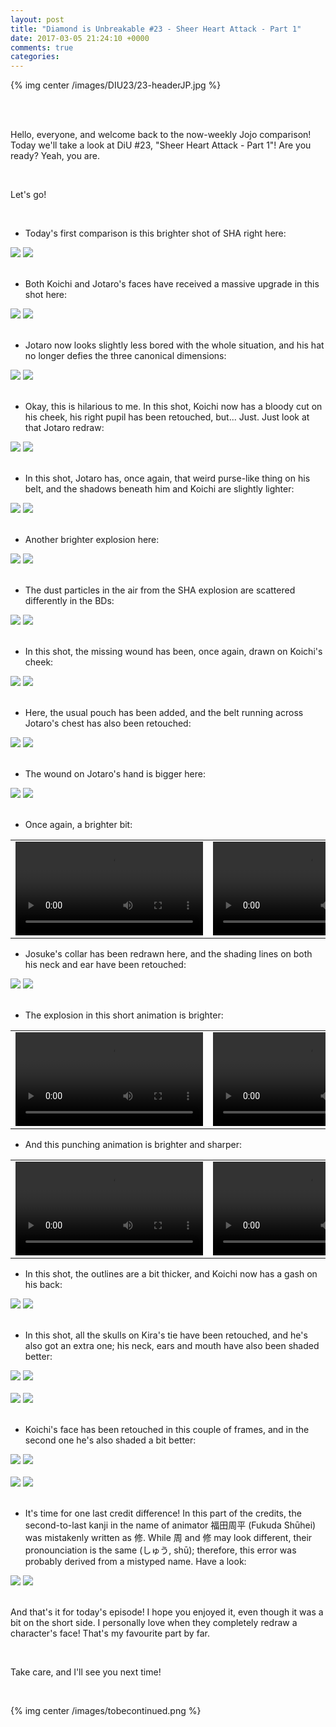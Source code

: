 ```yaml
---
layout: post
title: "Diamond is Unbreakable #23 - Sheer Heart Attack - Part 1"
date: 2017-03-05 21:24:10 +0000
comments: true
categories:
---
```


{% img center /images/DIU23/23-headerJP.jpg %}
<!-- more -->

<br>
<br>

Hello, everyone, and welcome back to the now-weekly Jojo comparison! Today we'll take a look at DiU #23, "Sheer Heart Attack - Part 1"! Are you ready? Yeah, you are.

<br>

Let's go!

<br>

- Today's first comparison is this brighter shot of SHA right here:

<div id="container1" class="twentytwenty-container">
 <img src="./../images/DIU23/tv-09627.jpg" />
 <img src="./../images/DIU23/bd-09627.jpg" />
</div>

<br>

- Both Koichi and Jotaro's faces have received a massive upgrade in this shot here:

<div id="container1" class="twentytwenty-container">
 <img src="./../images/DIU23/tv-09675.jpg" />
 <img src="./../images/DIU23/bd-09675.jpg" />
</div>

<br>

- Jotaro now looks slightly less bored with the whole situation, and his hat no longer defies the three canonical dimensions:

<div id="container1" class="twentytwenty-container">
 <img src="./../images/DIU23/tv-10200.jpg" />
 <img src="./../images/DIU23/bd-10200.jpg" />
</div>

<br>

- Okay, this is hilarious to me. In this shot, Koichi now has a bloody cut on his cheek, his right pupil has been retouched, but... Just. Just look at that Jotaro redraw:

<div id="container1" class="twentytwenty-container">
 <img src="./../images/DIU23/tv-10247.jpg" />
 <img src="./../images/DIU23/bd-10247.jpg" />
</div>

<br>

- In this shot, Jotaro has, once again, that weird purse-like thing on his belt, and the shadows beneath him and Koichi are slightly lighter:

<div id="container1" class="twentytwenty-container">
 <img src="./../images/DIU23/tv-10395.jpg" />
 <img src="./../images/DIU23/bd-10395.jpg" />
</div>

<br>

- Another brighter explosion here:

<div id="container1" class="twentytwenty-container">
 <img src="./../images/DIU23/tv-10973.jpg" />
 <img src="./../images/DIU23/bd-10973.jpg" />
</div>

<br>

- The dust particles in the air from the SHA explosion are scattered differently in the BDs:

<div id="container1" class="twentytwenty-container">
 <img src="./../images/DIU23/tv-11060.jpg" />
 <img src="./../images/DIU23/bd-11060.jpg" />
</div>

<br>

- In this shot, the missing wound has been, once again, drawn on Koichi's cheek:

<div id="container1" class="twentytwenty-container">
 <img src="./../images/DIU23/tv-11153.jpg" />
 <img src="./../images/DIU23/bd-11153.jpg" />
</div>

<br>

- Here, the usual pouch has been added, and the belt running across Jotaro's chest has also been retouched:

<div id="container1" class="twentytwenty-container">
 <img src="./../images/DIU23/tv-11195.jpg" />
 <img src="./../images/DIU23/bd-11195.jpg" />
</div>

<br>

- The wound on Jotaro's hand is bigger here:

<div id="container1" class="twentytwenty-container">
 <img src="./../images/DIU23/tv-12450.jpg" />
 <img src="./../images/DIU23/bd-12450.jpg" />
</div>

<br>

- Once again, a brighter bit:

<table width="100%">
<tr>
<td align="left" valign="top" width="50%">
<video class='center' nocontrols loop preload='auto'>
  <source src="./../videos/DIU23/TV 01 - brighter.webm" type='video/webm; codecs="vp8, vorbis"'>
</video>
</td>
<td align="left" valign="top" width="50%">
<video class='center' nocontrols loop preload='auto'>
  <source src="./../videos/DIU23/BD 01 - brighter.webm" type='video/webm; codecs="vp8, vorbis"'>
</video>
</td>
</tr>
</table>

- Josuke's collar has been redrawn here, and the shading lines on both his neck and ear have been retouched:

<div id="container1" class="twentytwenty-container">
 <img src="./../images/DIU23/tv-23680.jpg" />
 <img src="./../images/DIU23/bd-23680.jpg" />
</div>

<br>

- The explosion in this short animation is brighter:

<table width="100%">
<tr>
<td align="left" valign="top" width="50%">
<video class='center' nocontrols loop preload='auto'>
  <source src="./../videos/DIU23/TV 02 - explosion.webm" type='video/webm; codecs="vp8, vorbis"'>
</video>
</td>
<td align="left" valign="top" width="50%">
<video class='center' nocontrols loop preload='auto'>
  <source src="./../videos/DIU23/BD 02 - explosion.webm" type='video/webm; codecs="vp8, vorbis"'>
</video>
</td>
</tr>
</table>

- And this punching animation is brighter and sharper:

<table width="100%">
<tr>
<td align="left" valign="top" width="50%">
<video class='center' nocontrols loop preload='auto'>
  <source src="./../videos/DIU23/TV 03 - punching.webm" type='video/webm; codecs="vp8, vorbis"'>
</video>
</td>
<td align="left" valign="top" width="50%">
<video class='center' nocontrols loop preload='auto'>
  <source src="./../videos/DIU23/BD 03 - punching.webm" type='video/webm; codecs="vp8, vorbis"'>
</video>
</td>
</tr>
</table>

- In this shot, the outlines are a bit thicker, and Koichi now has a gash on his back:

<div id="container1" class="twentytwenty-container">
 <img src="./../images/DIU23/tv-29430.jpg" />
 <img src="./../images/DIU23/bd-29430.jpg" />
</div>

<br>

- In this shot, all the skulls on Kira's tie have been retouched, and he's also got an extra one; his neck, ears and mouth have also been shaded better:

<div id="container1" class="twentytwenty-container">
 <img src="./../images/DIU23/tv-30180.jpg" />
 <img src="./../images/DIU23/bd-30180.jpg" />
</div>

<br>

<div id="container1" class="twentytwenty-container">
 <img src="./../images/DIU23/tv-30240.jpg" />
 <img src="./../images/DIU23/bd-30240.jpg" />
</div>

<br>

- Koichi's face has been retouched in this couple of frames, and in the second one he's also shaded a bit better:

<div id="container1" class="twentytwenty-container">
 <img src="./../images/DIU23/tv-31360.jpg" />
 <img src="./../images/DIU23/bd-31360.jpg" />
</div>

<br>

<div id="container1" class="twentytwenty-container">
 <img src="./../images/DIU23/tv-31460.jpg" />
 <img src="./../images/DIU23/bd-31460.jpg" />
</div>

<br>

- It's time for one last credit difference! In this part of the credits, the second-to-last kanji in the name of animator 福田周平 (Fukuda Shūhei) was mistakenly written as 修. While 周 and 修 may look different, their pronounciation is the same (しゅう, shū); therefore, this error was probably derived from a mistyped name. Have a look:

<div id="container1" class="twentytwenty-container">
 <img src="./../images/DIU23/tv-32640.jpg" />
 <img src="./../images/DIU23/bd-32640.jpg" />
</div>

<br>

And that's it for today's episode! I hope you enjoyed it, even though it was a bit on the short side. I personally love when they completely redraw a character's face! That's my favourite part by far.

<br>

Take care, and I'll see you next time!

<br>

{% img center /images/tobecontinued.png %}
